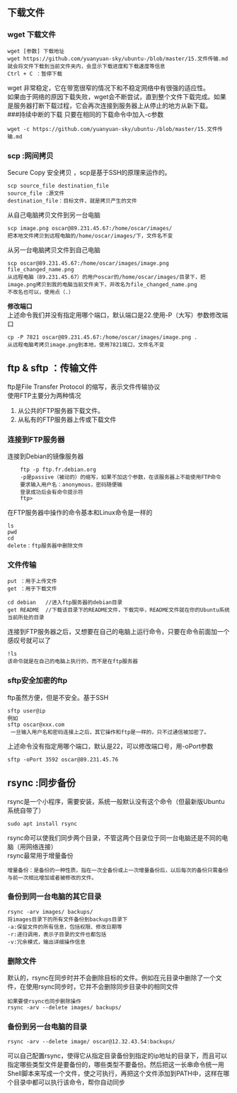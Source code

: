 ## 下载文件  
### wget 下载文件  
	
	wget [参数] 下载地址
	wget https://github.com/yuanyuan-sky/ubuntu-/blob/master/15.文件传输.md
	就会将文件下载到当前文件夹内，会显示下载进度和下载速度等信息
	Ctrl + C ：暂停下载
wget 非常稳定，它在带宽很窄的情况下和不稳定网络中有很强的适应性。  
如果由于网络的原因下载失败，wget会不断尝试，直到整个文件下载完成。如果是服务器打断下载过程，它会再次连接到服务器上从停止的地方从新下载。  
###持续中断的下载
只要在相同的下载命令中加入-c参数

	wget -c https://github.com/yuanyuan-sky/ubuntu-/blob/master/15.文件传输.md
### scp  :网间拷贝  
Secure Copy 安全拷贝  ，scp是基于SSH的原理来运作的。

	scp source_file destination_file
	source_file :源文件
	destination_file：目标文件，就是拷贝产生的文件
从自己电脑拷贝文件到另一台电脑    

	scp image.png oscar@89.231.45.67:/home/oscar/images/
	把本地文件拷贝到远程电脑的/home/oscar/images/下，文件名不变
从另一台电脑拷贝文件到自己电脑    

	scp oscar@89.231.45.67:/home/oscar/images/image.png  file_changed_name.png
	从远程电脑（89.231.45.67）的用户oscar的/home/oscar/images/目录下，把image.png拷贝到我的电脑当前文件夹下，并改名为file_changed_name.png 
	不改名也可以，使用点（.）
**修改端口**  
上述命令我们并没有指定用哪个端口，默认端口是22.使用-P（大写）参数修改端口  
	  
	cp -P 7821 oscar@89.231.45.67:/home/oscar/images/image.png .
	从远程电脑考拷贝image.png到本地，使用7821端口，文件名不变 
## ftp & sftp ：传输文件  
ftp是File Transfer Protocol 的缩写，表示文件传输协议  
使用FTP主要分为两种情况  
1. 从公共的FTP服务器下载文件。
2. 从私有的FTP服务器上传或下载文件  

### 连接到FTP服务器  
连接到Debian的镜像服务器  

	 	ftp -p ftp.fr.debian.org
		-p是passive（被动的）的缩写，如果不加这个参数，在该服务器上不能使用FTP命令
		要求输入用户名：anonymous，密码随便输
		登录成功后会有命令提示符
		ftp>
在FTP服务器中操作的命令基本和Linux命令是一样的  

	ls
	pwd
	cd
	delete：ftp服务器中删除文件
### 文件传输  
	
	put ：用于上传文件
	get ：用于下载文件

	cd debian   //进入ftp服务器的debian目录
	get README  //下载该目录下的README文件，下载完毕，README文件就在你的Ubuntu系统当前所处的目录
连接到FTP服务器之后，又想要在自己的电脑上运行命令，只要在命令前面加一个感叹号就可以了  
	
	!ls
	该命令就是在自己的电脑上执行的，而不是在ftp服务器
### sftp安全加密的ftp  
ftp虽然方便，但是不安全。基于SSH   

	sftp user@ip
	例如
	sftp oscar@xxx.com
	 一旦输入用户名和密码连接上之后，其它操作和ftp是一样的，只不过通信被加密了。
上述命令没有指定用哪个端口，默认是22，可以修改端口号，用-oPort参数  

	sftp -oPort 3592 oscar@89.231.45.76
## rsync :同步备份
rsync是一个小程序，需要安装，系统一般默认没有这个命令（但最新版Ubuntu系统自带了）

	sudo apt install rsync
rsync命可以使我们同步两个目录，不管这两个目录位于同一台电脑还是不同的电脑（用网络连接）  
rsync最常用于增量备份
	
	增量备份：是备份的一种性质，指在一次全备份或上一次增量备份后，以后每次的备份只需备份与前一次相比增加或者被修改的文件。
### 备份到同一台电脑的其它目录  

	rsync -arv images/ backups/
	将images目录下的所有文件备份到backups目录下
	-a:保留文件的所有信息，包括权限、修改日期等
	-r:递归调用，表示子目录的文件也都包括
	-v:冗余模式，输出详细操作信息
### 删除文件  
默认的，rsync在同步时并不会删除目标的文件。例如在元目录中删除了一个文件，在使用rsync同步时，它并不会删除同步目录中的相同文件  

	如果要使rsync也同步删除操作
	rsync -arv --delete images/ backups/
### 备份到另一台电脑的目录  

	rsync -arv --delete image/ oscar@12.32.43.54:backups/
	
可以自己配置rsync，使得它从指定目录备份到指定的ip地址的目录下，而且可以指定哪些类型文件是要备份的，哪些类型不要备份。然后把这一长串命令统一用Shell脚本来写成一个文件，使之可执行，再把这个文件添加到PATH中，这样在哪个目录中都可以执行该命令，帮你自动同步  
	
